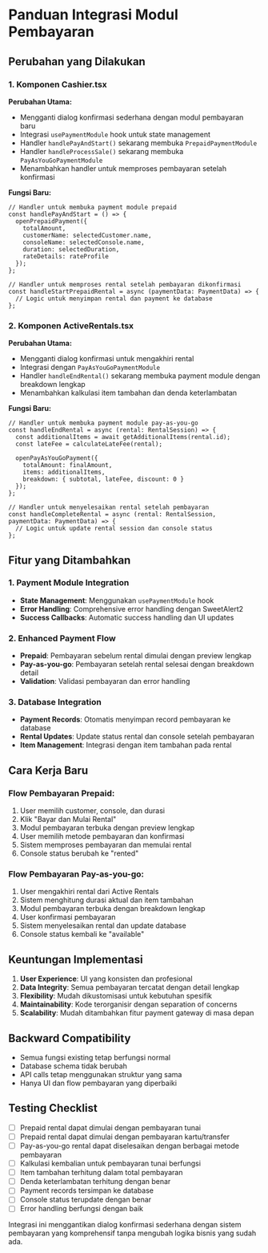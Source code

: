 # Panduan Integrasi Modul Pembayaran

## Perubahan yang Dilakukan

### 1. Komponen Cashier.tsx
**Perubahan Utama:**
- Mengganti dialog konfirmasi sederhana dengan modul pembayaran baru
- Integrasi `usePaymentModule` hook untuk state management
- Handler `handlePayAndStart()` sekarang membuka `PrepaidPaymentModule`
- Handler `handleProcessSale()` sekarang membuka `PayAsYouGoPaymentModule`
- Menambahkan handler untuk memproses pembayaran setelah konfirmasi

**Fungsi Baru:**
```tsx
// Handler untuk membuka payment module prepaid
const handlePayAndStart = () => {
  openPrepaidPayment({
    totalAmount,
    customerName: selectedCustomer.name,
    consoleName: selectedConsole.name,
    duration: selectedDuration,
    rateDetails: rateProfile
  });
};

// Handler untuk memproses rental setelah pembayaran dikonfirmasi
const handleStartPrepaidRental = async (paymentData: PaymentData) => {
  // Logic untuk menyimpan rental dan payment ke database
};
```

### 2. Komponen ActiveRentals.tsx
**Perubahan Utama:**
- Mengganti dialog konfirmasi untuk mengakhiri rental
- Integrasi dengan `PayAsYouGoPaymentModule`
- Handler `handleEndRental()` sekarang membuka payment module dengan breakdown lengkap
- Menambahkan kalkulasi item tambahan dan denda keterlambatan

**Fungsi Baru:**
```tsx
// Handler untuk membuka payment module pay-as-you-go
const handleEndRental = async (rental: RentalSession) => {
  const additionalItems = await getAdditionalItems(rental.id);
  const lateFee = calculateLateFee(rental);
  
  openPayAsYouGoPayment({
    totalAmount: finalAmount,
    items: additionalItems,
    breakdown: { subtotal, lateFee, discount: 0 }
  });
};

// Handler untuk menyelesaikan rental setelah pembayaran
const handleCompleteRental = async (rental: RentalSession, paymentData: PaymentData) => {
  // Logic untuk update rental session dan console status
};
```

## Fitur yang Ditambahkan

### 1. Payment Module Integration
- **State Management**: Menggunakan `usePaymentModule` hook
- **Error Handling**: Comprehensive error handling dengan SweetAlert2
- **Success Callbacks**: Automatic success handling dan UI updates

### 2. Enhanced Payment Flow
- **Prepaid**: Pembayaran sebelum rental dimulai dengan preview lengkap
- **Pay-as-you-go**: Pembayaran setelah rental selesai dengan breakdown detail
- **Validation**: Validasi pembayaran dan error handling

### 3. Database Integration
- **Payment Records**: Otomatis menyimpan record pembayaran ke database
- **Rental Updates**: Update status rental dan console setelah pembayaran
- **Item Management**: Integrasi dengan item tambahan pada rental

## Cara Kerja Baru

### Flow Pembayaran Prepaid:
1. User memilih customer, console, dan durasi
2. Klik "Bayar dan Mulai Rental"
3. Modul pembayaran terbuka dengan preview lengkap
4. User memilih metode pembayaran dan konfirmasi
5. Sistem memproses pembayaran dan memulai rental
6. Console status berubah ke "rented"

### Flow Pembayaran Pay-as-you-go:
1. User mengakhiri rental dari Active Rentals
2. Sistem menghitung durasi aktual dan item tambahan
3. Modul pembayaran terbuka dengan breakdown lengkap
4. User konfirmasi pembayaran
5. Sistem menyelesaikan rental dan update database
6. Console status kembali ke "available"

## Keuntungan Implementasi

1. **User Experience**: UI yang konsisten dan profesional
2. **Data Integrity**: Semua pembayaran tercatat dengan detail lengkap
3. **Flexibility**: Mudah dikustomisasi untuk kebutuhan spesifik
4. **Maintainability**: Kode terorganisir dengan separation of concerns
5. **Scalability**: Mudah ditambahkan fitur payment gateway di masa depan

## Backward Compatibility

- Semua fungsi existing tetap berfungsi normal
- Database schema tidak berubah
- API calls tetap menggunakan struktur yang sama
- Hanya UI dan flow pembayaran yang diperbaiki

## Testing Checklist

- [ ] Prepaid rental dapat dimulai dengan pembayaran tunai
- [ ] Prepaid rental dapat dimulai dengan pembayaran kartu/transfer
- [ ] Pay-as-you-go rental dapat diselesaikan dengan berbagai metode pembayaran
- [ ] Kalkulasi kembalian untuk pembayaran tunai berfungsi
- [ ] Item tambahan terhitung dalam total pembayaran
- [ ] Denda keterlambatan terhitung dengan benar
- [ ] Payment records tersimpan ke database
- [ ] Console status terupdate dengan benar
- [ ] Error handling berfungsi dengan baik

Integrasi ini menggantikan dialog konfirmasi sederhana dengan sistem pembayaran yang komprehensif tanpa mengubah logika bisnis yang sudah ada.